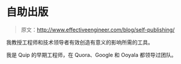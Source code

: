 # 自助出版

> 原文：<http://www.effectiveengineer.com/blog/self-publishing/>

我教授工程师和技术领导者有效创造有意义的影响所需的工具。

我是 Quip 的早期工程师，在 Quora、Google 和 Ooyala 都领导过团队。